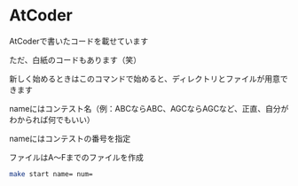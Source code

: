 # AtCoder

AtCoderで書いたコードを載せています

ただ、白紙のコードもあります（笑）

新しく始めるときはこのコマンドで始めると、ディレクトリとファイルが用意できます

nameにはコンテスト名（例：ABCならABC、AGCならAGCなど、正直、自分がわかられば何でもいい）

nameにはコンテストの番号を指定

ファイルはA〜Fまでのファイルを作成
```bash
make start name= num=
```